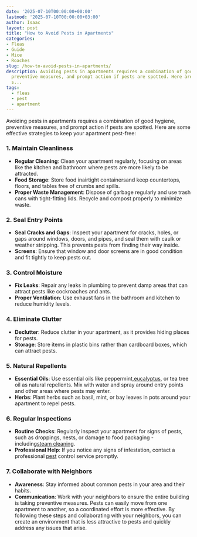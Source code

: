 ```yaml
---
date: '2025-07-10T00:00:00+00:00'
lastmod: '2025-07-10T00:00:00+03:00'
author: Isaac
layout: post
title: "How to Avoid Pests in Apartments"
categories:
- Fleas
- Guide
- Mice
- Roaches
slug: /how-to-avoid-pests-in-apartments/
description: Avoiding pests in apartments requires a combination of good hygiene,
  preventive measures, and prompt action if pests are spotted. Here are some effective
  s...
tags: 
  - fleas
  - pest
  - apartment
---
```

Avoiding pests in apartments requires a combination of good hygiene, preventive measures, and prompt action if pests are spotted. Here are some effective strategies to keep your apartment pest-free:
### 1. Maintain Cleanliness
- **Regular Cleaning**: Clean your apartment regularly, focusing on areas like the kitchen and bathroom where pests are more likely to be attracted.
- **Food Storage**: Store food inairtight containersand keep countertops, floors, and tables free of crumbs and spills.
- **Proper Waste Management**: Dispose of garbage regularly and use trash cans with tight-fitting lids. Recycle and compost properly to minimize waste.
### 2. Seal Entry Points
- **Seal Cracks and Gaps**: Inspect your apartment for cracks, holes, or gaps around windows, doors, and pipes, and seal them with caulk or weather stripping. This prevents pests from finding their way inside.
- **Screens**: Ensure that window and door screens are in good condition and fit tightly to keep pests out.
### 3. Control Moisture
- **Fix Leaks**: Repair any leaks in plumbing to prevent damp areas that can attract pests like cockroaches and ants.
- **Proper Ventilation**: Use exhaust fans in the bathroom and kitchen to reduce humidity levels.
### 4. Eliminate Clutter
- **Declutter**: Reduce clutter in your apartment, as it provides hiding places for pests.
- **Storage**: Store items in plastic bins rather than cardboard boxes, which can attract pests.
### 5. Natural Repellents
- **Essential Oils**: Use essential oils like peppermint,[eucalyptus](https://pestpolicy.com/how-to-use-eucalyptus-oil-for-bed-bugs/), or tea tree oil as natural repellents. Mix with water and spray around entry points and other areas where pests may enter.
- **Herbs**: Plant herbs such as basil, mint, or bay leaves in pots around your apartment to repel pests.
### 6. Regular Inspections
- **Routine Checks**: Regularly inspect your apartment for signs of pests, such as droppings, nests, or damage to food packaging - including[steam cleaning](https://pestpolicy.com/best-steam-cleaner-for-[fleas](/posts/rentokil-pest-control-review/)/).
- **Professional Help**: If you notice any signs of infestation, contact a professional [pest](/posts/a-guide-to-preventing-pest-infestations-in-restaurants/) control service promptly.
### 7. Collaborate with Neighbors
- **Awareness**: Stay informed about common pests in your area and their habits.
- **Communication**: Work with your neighbors to ensure the entire building is taking preventive measures. Pests can easily move from one apartment to another, so a coordinated effort is more effective.
By following these steps and collaborating with your neighbors, you can create an environment that is less attractive to pests and quickly address any issues that arise.
